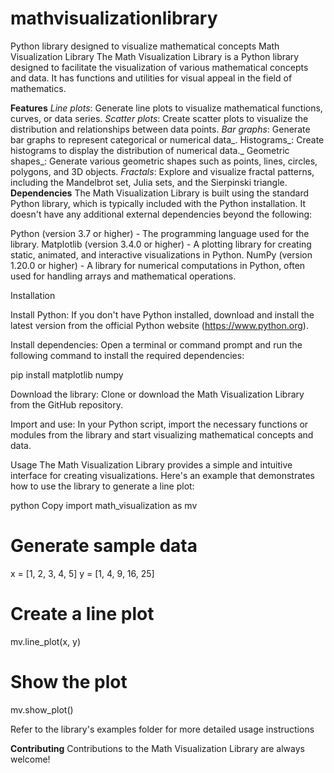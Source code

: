 # mathvisualizationlibrary
Python library designed to visualize mathematical concepts
Math Visualization Library
The Math Visualization Library is a Python library designed to facilitate the visualization of various mathematical concepts and data. It has functions and utilities for visual appeal in the field of mathematics.

**Features**
_Line plots_: Generate line plots to visualize mathematical functions, curves, or data series.
_Scatter plots_: Create scatter plots to visualize the distribution and relationships between data points.
_Bar graphs_: Generate bar graphs to represent categorical or numerical data_.
Histograms_: Create histograms to display the distribution of numerical data._
Geometric shapes_: Generate various geometric shapes such as points, lines, circles, polygons, and 3D objects.
_Fractals_: Explore and visualize fractal patterns, including the Mandelbrot set, Julia sets, and the Sierpinski triangle.
**Dependencies**
The Math Visualization Library is built using the standard Python library, which is typically included with the Python installation. It doesn't have any additional external dependencies beyond the following:

Python (version 3.7 or higher) - The programming language used for the library.
Matplotlib (version 3.4.0 or higher) - A plotting library for creating static, animated, and interactive visualizations in Python.
NumPy (version 1.20.0 or higher) - A library for numerical computations in Python, often used for handling arrays and mathematical operations.

Installation

Install Python: If you don't have Python installed, download and install the latest version from the official Python website (https://www.python.org).

Install dependencies: Open a terminal or command prompt and run the following command to install the required dependencies:

pip install matplotlib numpy

Download the library: Clone or download the Math Visualization Library from the GitHub repository.

Import and use: In your Python script, import the necessary functions or modules from the library and start visualizing mathematical concepts and data.

Usage
The Math Visualization Library provides a simple and intuitive interface for creating visualizations. Here's an example that demonstrates how to use the library to generate a line plot:

python
Copy
import math_visualization as mv

# Generate sample data
x = [1, 2, 3, 4, 5]
y = [1, 4, 9, 16, 25]

# Create a line plot
mv.line_plot(x, y)

# Show the plot
mv.show_plot()

Refer to the library's examples folder for more detailed usage instructions

**Contributing**
Contributions to the Math Visualization Library are always welcome! 
